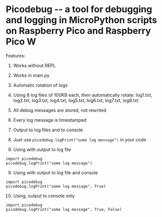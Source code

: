 # Picodebug -- a tool for debugging and logging in MicroPython scripts on Raspberry Pico and Raspberry Pico W

Features:

1. Works without REPL

2. Works in main.py

3. Automatic rotation of logs

4. Using 8 log files of 100KB each, then automatically rotate: log1.txt, log2.txt, log3.txt, log4.txt, log5.txt, log6.txt, log7.txt, log8.txt

5. All debug messages are stored, not rewrited

6. Every log message is timestamped

7. Output to log files and to console

7. Just use ```picodebug.logPrint("some log message")``` in your code

8. Using with output to log file
```
import picodebug
picodebug.logPrint("some log message")
```

9. Using with output to log file and console
```
import picodebug
picodebug.logPrint("some log message", True)
```

10. Using, output to console only
```
import picodebug
picodebug.logPrint("some log message", True, False)
```
